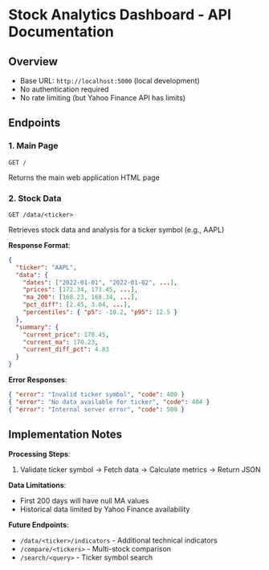 # Stock Analytics Dashboard - API Documentation

## Overview

- Base URL: `http://localhost:5000` (local development)
- No authentication required
- No rate limiting (but Yahoo Finance API has limits)

## Endpoints

### 1. Main Page
```
GET /
```
Returns the main web application HTML page

### 2. Stock Data
```
GET /data/<ticker>
```
Retrieves stock data and analysis for a ticker symbol (e.g., AAPL)

**Response Format**:

```json
{
  "ticker": "AAPL",
  "data": {
    "dates": ["2022-01-01", "2022-01-02", ...],
    "prices": [172.34, 173.45, ...],
    "ma_200": [168.23, 168.34, ...],
    "pct_diff": [2.45, 3.04, ...],
    "percentiles": { "p5": -10.2, "p95": 12.5 }
  },
  "summary": {
    "current_price": 178.45,
    "current_ma": 170.23,
    "current_diff_pct": 4.83
  }
}
```

**Error Responses**:

```json
{ "error": "Invalid ticker symbol", "code": 400 }
{ "error": "No data available for ticker", "code": 404 }
{ "error": "Internal server error", "code": 500 }
```

## Implementation Notes

**Processing Steps**:
1. Validate ticker symbol → Fetch data → Calculate metrics → Return JSON

**Data Limitations**:
- First 200 days will have null MA values
- Historical data limited by Yahoo Finance availability

**Future Endpoints**:
- `/data/<ticker>/indicators` - Additional technical indicators
- `/compare/<tickers>` - Multi-stock comparison
- `/search/<query>` - Ticker symbol search